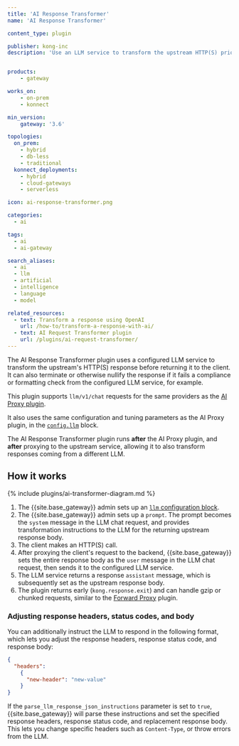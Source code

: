 ```yaml
---
title: 'AI Response Transformer'
name: 'AI Response Transformer'

content_type: plugin

publisher: kong-inc
description: 'Use an LLM service to transform the upstream HTTP(S) prior to forwarding it to the client'


products:
    - gateway

works_on:
    - on-prem
    - konnect

min_version:
    gateway: '3.6'

topologies:
  on_prem:
    - hybrid
    - db-less
    - traditional
  konnect_deployments:
    - hybrid
    - cloud-gateways
    - serverless

icon: ai-response-transformer.png

categories:
  - ai

tags:
  - ai
  - ai-gateway

search_aliases:
  - ai
  - llm
  - artificial
  - intelligence
  - language
  - model

related_resources:
  - text: Transform a response using OpenAI
    url: /how-to/transform-a-response-with-ai/
  - text: AI Request Transformer plugin
    url: /plugins/ai-request-transformer/
---
```


The AI Response Transformer plugin uses a configured LLM service to transform the upstream's HTTP(S) response before returning it to the client.
It can also terminate or otherwise nullify the response if it fails a compliance or formatting check from the configured LLM service, for example.

This plugin supports `llm/v1/chat` requests for the same providers as the [AI Proxy plugin](/plugins/ai-proxy/).

It also uses the same configuration and tuning parameters as the AI Proxy plugin, in the [`config.llm`](/plugins/ai-request-transformer/reference/#schema--config-llm) block.

The AI Response Transformer plugin runs **after** the AI Proxy plugin, and **after** proxying to the upstream service, allowing it to also transform responses coming from a different LLM.

## How it works

{% include plugins/ai-transformer-diagram.md %}

1. The {{site.base_gateway}} admin sets up an [`llm` configuration block](/plugins/ai-request-transformer/reference/#schema--config-llm).
1. The {{site.base_gateway}} admin sets up a `prompt`. 
The prompt becomes the `system` message in the LLM chat request, and provides transformation
instructions to the LLM for the returning upstream response body.
1. The client makes an HTTP(S) call.
1. After proxying the client's request to the backend, {{site.base_gateway}} sets the entire response body as the 
`user` message in the LLM chat request, then sends it to the configured LLM service.
1. The LLM service returns a response `assistant` message, which is subsequently set as the upstream response body.
1. The plugin returns early (`kong.response.exit`) and can handle gzip or chunked requests, similar to the [Forward Proxy](/plugins/forward-proxy/) plugin.

### Adjusting response headers, status codes, and body

You can additionally instruct the LLM to respond in the following format, which lets you adjust the response headers, response status code, and response body:

```json
{
  "headers":
    {
      "new-header": "new-value"
    }
}
```

If the `parse_llm_response_json_instructions` parameter is set to `true`, {{site.base_gateway}} will parse these instructions and set the specified response headers, response status code, and replacement response body. 
This lets you change specific headers such as `Content-Type`, or throw errors from the LLM.

